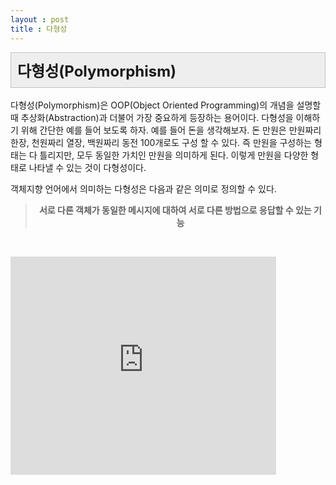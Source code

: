 ```yaml
---
layout : post
title : 다형성
---
```

<div class="txc-textbox" style="padding: 10px; border: 1px solid rgb(193, 193, 193); border-image: none; background-color: rgb(238, 238, 238);">
    <strong><span style="font-size: 18pt;">다형성(Polymorphism)</span></strong>
    <font size="5"><span style="line-height: 36px;"></span></font>
</div>  
<br/>
 다형성(Polymorphism)은 OOP(Object Oriented Programming)의 개념을 설명할 때 추상화(Abstraction)과 더불어 가장 중요하게 등장하는 용어이다. 다형성을 이해하기 위해 간단한 예를 들어 보도록 하자. 예를 들어 돈을 생각해보자. 돈 만원은 만원짜리 한장, 천원짜리 열장, 백원짜리 동전 100개로도 구성 할 수 있다. 즉 만원을 구성하는 형태는 다 틀리지만, 모두 동일한 가치인 만원을 의미하게 된다. 이렇게 만원을 다양한 형태로 나타낼 수 있는 것이 다형성이다. 

  객체지향 언어에서 의미하는 다형성은 다음과 같은 의미로 정의할 수 있다. 
  <br/>
<div>
<blockquote style="text-align: center;"><b>서로 다른 객체가 동일한 메시지에 대하여 서로 다른 방법으로 응답할 수 있는 기능</b></blockquote>
<br/>
  <p class="oembeded"><iframe src="http://www.youtube.com/embed/R_PPA9eejDw?wmode=transparent&amp;jqoemcache=eADs0" width="425" height="349" allowfullscreen="true" allowscriptaccess="always" scrolling="no" frameborder="0"></iframe></p>

<footer style="position:fixed; font-size:.8em; text-align:right; bottom:0px; margin-left:-25px; height:20px; width:100%;">generated by <a href="http://pad.haroopress.com" target="_blank">haroopad</a></footer>

